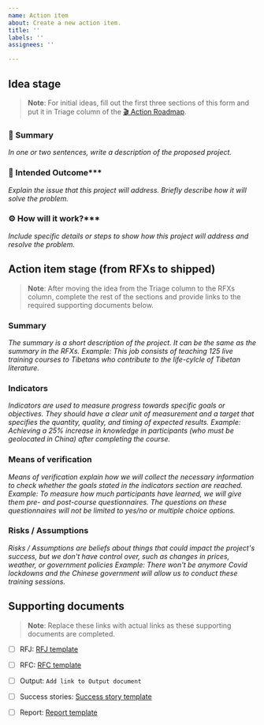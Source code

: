 ```yaml
---
name: Action item
about: Create a new action item.
title: ''
labels: ''
assignees: ''

---
```


## Idea stage
> **Note**:
> For initial ideas, fill out the first three sections of this form and put it in Triage column of the [🎬 Action Roadmap](https://github.com/orgs/MonlamAI/projects/3).

### 📝 Summary
*In one or two sentences, write a description of the proposed project.*

### 🎯 Intended Outcome***<br>
*Explain the issue that this project will address. Briefly describe how it will solve the problem.*

### ⚙️ How will it work?***<br>
*Include specific details or steps to show how this project will address and resolve the problem.*

## Action item stage (from RFXs to shipped)

> **Note**:
> After moving the idea from the Triage column to the RFXs column, complete the rest of the sections and provide links to the required supporting documents below.

### Summary
*The summary is a short description of the project. It can be the same as the summary in the RFXs.*
*Example: This job consists of teaching 125 live training courses to Tibetans who contribute to the life-cylcle of Tibetan literature.*

### Indicators
*Indicators are used to measure progress towards specific goals or objectives. They should have a clear unit of measurement and a target that specifies the quantity, quality, and timing of expected results.*
*Example: Achieving a 25% increase in knowledge in participants (who must be geolocated in China) after completing the course.*

### Means of verification
*Means of verification explain how we will collect the necessary information to check whether the goals stated in the indicators section are reached.*
*Example: To measure how much participants have learned, we will give them pre- and post-course questionnaires. The questions on these questionnaires will not be limited to yes/no or multiple choice options.*

### Risks / Assumptions
*Risks / Assumptions are beliefs about things that could impact the project's success, but we don't have control over, such as changes in prices, weather, or government policies*
*Example: There won't be anymore Covid lockdowns and the Chinese government will allow us to conduct these training sessions.*

## Supporting documents
> **Note**:
> Replace these links with actual links as these supporting documents are completed.

- [ ] RFJ: [RFJ template](https://github.com/MonlamAI/requests/issues/new?assignees=&labels=&template=rfj.md&title=RFJ00+-+) 
- [ ] RFC: [RFC template](https://github.com/MonlamAI/requests/issues/new?assignees=&labels=&template=rfc.md&title=RFC00+-+)
- [ ] Output: `Add link to Output document`
- [ ] Success stories: [Success story template](https://github.com/buda-base/homebase/issues/new?assignees=&labels=&template=success-story.md&title=)
- [ ] Report: [Report template](https://github.com/buda-base/homebase/issues/new?assignees=&labels=&template=report.md&title=)



